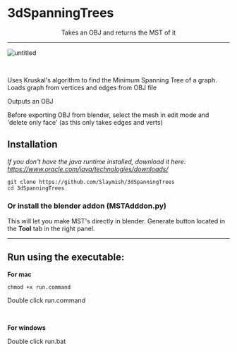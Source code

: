 # 3dSpanningTrees
<p style="text-align: center;">Takes an OBJ and returns the MST of it</p>

***
![untitled](https://github.com/Slaymish/3dSpanningTrees/assets/21288505/3c9e87c3-d31d-4b37-8b8e-fd2ac10693fb)


<br>

Uses Kruskal's algorithm to find the Minimum Spanning Tree of a graph. 
Loads graph from vertices and edges from OBJ file

Outputs an OBJ

Before exporting OBJ from blender, select the mesh in edit mode and 'delete only face' (as this only takes edges and verts)


## Installation

_If you don't have the java runtime installed, download it here: https://www.oracle.com/java/technologies/downloads/_

```
git clone https://github.com/Slaymish/3dSpanningTrees
cd 3dSpanningTrees
```

### Or install the blender addon (MSTAdddon.py)

This will let you make MST's directly in blender. Generate button located in the **Tool** tab in the right panel.

***

## Run using the executable:

**For mac**

```
chmod +x run.command
```
Double click run.command

<br>




**For windows**

Double click run.bat
